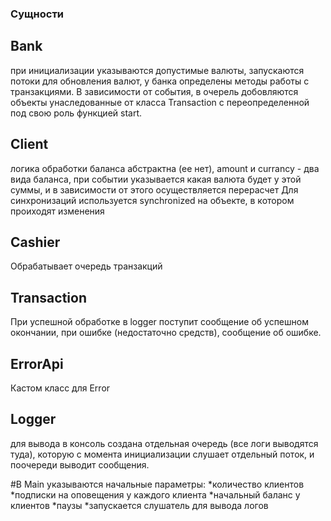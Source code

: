 ### Сущности
## Bank
при инициализации указываются допустимые валюты, запускаются потоки для обновления валют, у банка определены методы работы с транзакциями. В зависимости от события, в очерель добовляются объекты унаследованные от класса Transaction с переопределенной под свою роль функцией start.
## Client
логика обработки баланса абстрактна (ее нет), amount и currancy - два вида баланса, при событии указывается какая валюта будет у этой суммы, и в зависимости от этого осуществляется перерасчет
Для синхронизаций используется synchronized на объекте, в котором проиходят изменения
## Cashier
Обрабатывает очередь транзакций
## Transaction
При успешной обработке в logger поступит сообщение об успешном окончании, при ошибке (недостаточно средств), сообщение об ошибке.
## ErrorApi
Кастом класс для Error
## Logger
для вывода в консоль создана отдельная очередь (все логи выводятся туда), которую с момента инициализации слушает отдельный поток, и поочереди выводит сообщения.

#В Main указываются начальные параметры:
*количество клиентов
*подписки на оповещения у каждого клиента
*начальный баланс у клиентов
*паузы 
*запускается слушатель для вывода логов
